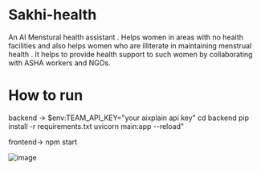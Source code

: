 # Sakhi-health
An AI Menstural health assistant .
Helps women in areas with no health facilities and also helps women who are illiterate in maintaining menstrual health .
It helps to provide health support to such women by collaborating with ASHA workers and NGOs.

# How to run 
backend ->
  $env:TEAM_API_KEY="your aixplain api key"
  cd backend 
  pip install -r requirements.txt 
  uvicorn main:app --reload"

frontend->
  npm start

  ![image](https://github.com/user-attachments/assets/be231ae2-c4a1-45e8-8227-638cbf918358)

   
